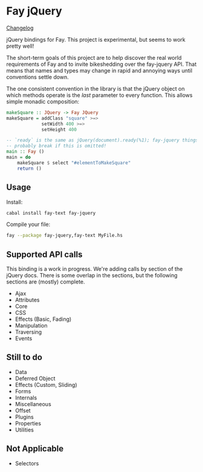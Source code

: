 Fay jQuery
==========

[Changelog](CHANGELOG.md)

jQuery bindings for Fay. This project is experimental, but seems to work pretty well!

The short-term goals of this project are to help discover the real world
requirements of Fay and to invite bikeshedding over the fay-jquery API. That
means that names and types may change in rapid and annoying ways until
conventions settle down.

The one consistent convention in the library is that the jQuery object on which
methods operate is the *last* parameter to every function. This allows simple
monadic composition:

```haskell
makeSquare :: JQuery -> Fay JQuery
makeSquare = addClass "square" >=>
             setWidth 400 >=>
             setHeight 400

-- `ready` is the same as jQuery(document).ready(%1); fay-jquery things will
-- probably break if this is omitted!
main :: Fay ()
main = do
    makeSquare $ select "#elementToMakeSquare"
    return ()
```

Usage
-----


Install:
```bash
cabal install fay-text fay-jquery
```

Compile your file:

```bash
fay --package fay-jquery,fay-text MyFile.hs
```


Supported API calls
-------------------

This binding is a work in progress. We're adding calls by section of the jQuery
docs. There is some overlap in the sections, but the following sections are
(mostly) complete.

- Ajax
- Attributes
- Core
- CSS
- Effects (Basic, Fading)
- Manipulation
- Traversing
- Events

Still to do
-----------

- Data
- Deferred Object
- Effects (Custom, Sliding)
- Forms
- Internals
- Miscellaneous
- Offset
- Plugins
- Properties
- Utilities

Not Applicable
--------------

- Selectors
